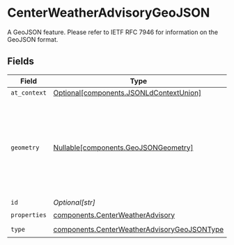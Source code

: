 # CenterWeatherAdvisoryGeoJSON

A GeoJSON feature. Please refer to IETF RFC 7946 for information on the GeoJSON format.


## Fields

| Field                                                                                                      | Type                                                                                                       | Required                                                                                                   | Description                                                                                                |
| ---------------------------------------------------------------------------------------------------------- | ---------------------------------------------------------------------------------------------------------- | ---------------------------------------------------------------------------------------------------------- | ---------------------------------------------------------------------------------------------------------- |
| `at_context`                                                                                               | [Optional[components.JSONLdContextUnion]](../../models/components/jsonldcontextunion.md)                   | :heavy_minus_sign:                                                                                         | N/A                                                                                                        |
| `geometry`                                                                                                 | [Nullable[components.GeoJSONGeometry]](../../models/components/geojsongeometry.md)                         | :heavy_check_mark:                                                                                         | A GeoJSON geometry object. Please refer to IETF RFC 7946 for information on the GeoJSON format.            |
| `id`                                                                                                       | *Optional[str]*                                                                                            | :heavy_minus_sign:                                                                                         | N/A                                                                                                        |
| `properties`                                                                                               | [components.CenterWeatherAdvisory](../../models/components/centerweatheradvisory.md)                       | :heavy_check_mark:                                                                                         | N/A                                                                                                        |
| `type`                                                                                                     | [components.CenterWeatherAdvisoryGeoJSONType](../../models/components/centerweatheradvisorygeojsontype.md) | :heavy_check_mark:                                                                                         | N/A                                                                                                        |